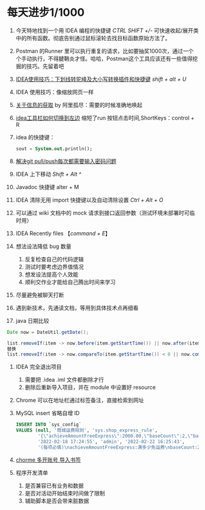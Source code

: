 # 每天进步1/1000

1. 今天特地找到一个用 IDEA 编程的快捷键 *CTRL SHIFT +/-*
可快速收起/展开类中的所有函数。彻底告别通过鼠标滚轮去找目标函数原始方法了。
2. Postman 的Runner 里可以执行重复的请求，比如要抽奖1000次，通过一个个手动执行，不得腱鞘炎才怪。哈哈，Postman这个工具应该还有一些值得挖掘的技巧。先留着吧
3. [IDEA使用技巧：下划线转驼峰及大小写转换插件和快捷键](https://blog.csdn.net/ZYC88888/article/details/87876390)  *shift + alt +  U*
4. IDEA 使用技巧：像缩放网页一样
5. [关于信息的获取](https://www.bilibili.com/video/BV11i4y1P7sz?share_source=copy_web) by 阿里孤尽：需要的时候准确地唤起
6. [idea工具栏如何切换到左边](https://blog.csdn.net/qq_42567791/article/details/106301502) 缩短了run 按钮点击时间,ShortKeys：control + R
7. idea 的快捷键：
    
    ```sql
    sout = System.out.println(); 
    ```
    
8. [解决git pull/push每次都需要输入密码问题](https://blog.csdn.net/nongweiyilady/article/details/77772602)
9. IDEA 上下移动 *Shift + Alt  ^* 
10. Javadoc 快捷键 alter + M
11. IDEA 清除无用 import 快捷键以及自动清除设置 *Ctrl + Alt + O*  
12. 可以通过 wiki 文档中的 mock 请求到接口返回参数（测试环境未部署时可临时用）
13. IDEA Recently files    【*command + E*】
14. 想法设法降低 bug 数量
    1. 反复检查自己的代码逻辑
    2. 测试时要考虑边界值情况
    3. 想发设法提高个人效能
    4. 顺利交作业才能给自己腾出时间来学习
15. 尽量避免被聊天打断
16. 遇到新技术，先通读文档，等用到具体技术点再细看
17. java 日期比较

```java
Date now = DateUtil.getDate();

list.removeIf(item -> now.before(item.getStartTime()) || now.after(item.getEndTime()));
替换
list.removeIf(item -> now.compareTo(item.getStartTime()) < 0 || now.compareTo(item.getEndTime()) > 0);
```

1. IDEA 完全退出项目
    1. 需要把 .idea .iml 文件都删除才行
    2. 删除后重新导入项目，并在 module 中设置好 resource
2. Chrome 可以在地址栏通过标签备注，直接检索到网址
3. MySQL insert 省略自增 ID
    
    ```sql
    INSERT INTO `sys_config`
    VALUES (null, '商城运费规则', 'sys.shop_express_rule',
            '{\"achieveAmountFreeExpress\":2000.00,\"baseCount\":2,\"baseFee\":6.00,\"extraFee\":1.00}', 'Y', 'admin',
            '2022-02-18 17:24:55', 'admin', '2022-02-22 16:25:43',
            '(每项必填)\nachieveAmountFreeExpress:满多少免运费\nbaseCount:2 几件商品内基础运费\nbaseFee:6.00 基础运费\nextraFee:1.00 超出基础运费后每件加多少');
    ```
    
4. [chorme 多开账号 导入书签](https://www.hellotech.com/guide/for/how-to-export-save-import-bookmarks-in-chrome)
5. 程序开发清单
    1. 是否兼容已有业务和数据
    2. 是否对活动开始结束时间做了限制
    3. 辅助脚本是否会带来脏数据
